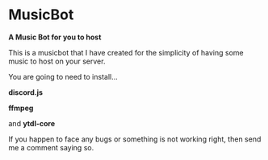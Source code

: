 # MusicBot
__A Music Bot for you to host__


This is a musicbot that I have created for the simplicity of having some music to host on your server.

You are going to need to install...

**discord.js**

**ffmpeg**

and **ytdl-core**

If you happen to face any bugs or something is not working right, then send me a comment saying so.
